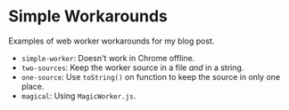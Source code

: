 # Simple Workarounds

Examples of web worker workarounds for my blog post.

- `simple-worker`: Doesn't work in Chrome offline.
- `two-sources`: Keep the worker source in a file *and* in a string.
- `one-source`: Use `toString()` on function to keep the source in only one place.
- `magical`: Using `MagicWorker.js`.